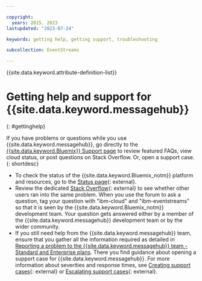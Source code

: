 ```yaml
---

copyright:
  years: 2015, 2023
lastupdated: "2023-07-24"

keywords: getting help, getting support, troubleshooting

subcollection: EventStreams

---
```


{{site.data.keyword.attribute-definition-list}}

# Getting help and support for {{site.data.keyword.messagehub}}
{: #gettinghelp}

If you have problems or questions while you use {{site.data.keyword.messagehub}}, go directly to the [{{site.data.keyword.Bluemix}} Support page](https://{DomainName}/unifiedsupport/supportcenter) to review featured FAQs, view cloud status, or post questions on Stack Overflow. Or, open a support case.
{: shortdesc}

* To check the status of the {{site.data.keyword.Bluemix_notm}} platform and resources, go to the [Status page](https://cloud.ibm.com/status){: external}.
* Review the dedicated [Stack Overflow](https://stackoverflow.com/questions/tagged/ibm-eventstreams){: external} to see whether other users ran into the same problem. When you use the forum to ask a question, tag your question with "ibm-cloud" and "ibm-eventstreams" so that it is seen by the {{site.data.keyword.Bluemix_notm}} development team. Your question gets answered either by a member of the {{site.data.keyword.messagehub}} development team or by the wider community. 
* If you still need help from the {{site.data.keyword.messagehub}} team, ensure that you gather all the information required as detailed in [Reporting a problem to the {{site.data.keyword.messagehub}} team - Standard and Enterprise plans](/docs/EventStreams?topic=EventStreams-report_problem_enterprise#report_problem_enterprise). There you find  guidance about opening a support case for {{site.data.keyword.messagehub}}. For more information about severities and response times, see [Creating support cases](/docs/get-support?topic=get-support-open-case){: external} or [Escalating support cases](/docs/get-support?topic=get-support-escalation){: external}.
